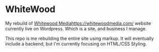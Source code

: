 # WhiteWood
My rebuild of [Whitewood Media]([url](https://whitewoodmedia.com/))https://whitewoodmedia.com/ website currently live on Wordpress. Which is a site, and business I manage. 

This repo is me rebuilding the entire site using markup. It will eventually include a backend, but I'm currently focusing on HTML/CSS Styling. 
